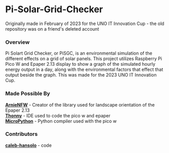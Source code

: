 # Pi-Solar-Grid-Checker
<p>Originally made in February of 2023 for the UNO IT Innovation Cup - the old repository was on a friend's deleted account</p>



### Overview
  Pi Solart Grid Checker, or PiSGC, is an environmental simulation of the different effects on a grid of solar panels. This project utilizes Raspberry Pi Pico W and Epaper 2.13 display to show a graph of the simulated hourly energy output in a day, along with the  environmental factors that effect that output beside the graph. This was made for the 2023 UNO IT Innovation Cup.
  
### Made Possible By
[**ArnieNFW**](https://github.com/ArnieNFW/Waveshare-2.13-Pico-Micropython-Landscape) - Creator of the library used for landscape orientation of the Epaper 2.13 <br />
[**Thonny**](https://thonny.org/) - IDE used to code the pico w and epaper <br />
[**MicroPython**](https://micropython.org/) - Python compiler used with the pico w <br />

### Contributors
[**caleb-hansolo**](https://github.com/caleb-hansolo) - code
  
